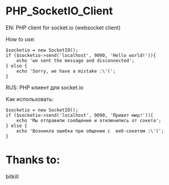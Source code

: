 PHP_SocketIO_Client
===================

EN: PHP client for socket.io (websocket client)

How to use:
```
$socketio = new SocketIO();
if ($socketio->send('localhost', 9090, 'Hello world!')){
    echo 'we sent the message and disconnected';
} else {
    echo 'Sorry, we have a mistake :\'(';
}
```



RUS: PHP клиент для socket.io

Как использовать:
```
$socketio = new SocketIO();
if ($socketio->send('localhost', 9090, 'Привет мир!')){
    echo 'Мы отправили сообщение и отключились от сокета';
} else {
    echo 'Возникла ошибка при общении с  веб-сокетом :\'(';
}
```


Thanks to:
=====================
bitkill
